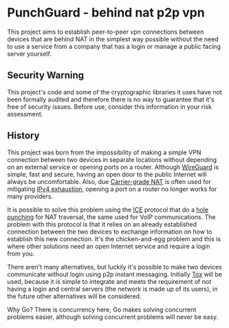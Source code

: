 # PunchGuard - behind nat p2p vpn

This project aims to establish peer-to-peer vpn connections between devices that are behind NAT in the simplest way possible without the need to use a service from a company that has a login or manage a public facing server yourself.

## Security Warning

This project's code and some of the cryptographic libraries it uses have not been formally audited and therefore there is no way to guarantee that it's free of security issues. Before use, consider this information in your risk assessment.

## History

This project was born from the impossibility of making a simple VPN connection between two devices in separate locations without depending on an external service or opening ports on a router. Although [WireGuard](https://www.wireguard.com/) is simple, fast and secure, having an open door to the public Internet will always be uncomfortable. Also, due [Carrier-grade NAT](https://en.wikipedia.org/wiki/Carrier-grade_NAT) is often used for mitigating [IPv4 exhaustion](https://en.wikipedia.org/wiki/IPv4_address_exhaustion), opening a port on a router no longer works for many providers.

It is possible to solve this problem using the [ICE](https://en.wikipedia.org/wiki/Interactive_Connectivity_Establishment) protocol that do a [hole punching](https://en.wikipedia.org/wiki/Hole_punching_(networking)) for NAT traversal, the same used for VoIP communications. The problem with this protocol is that it relies on an already established connection between the two devices to exchange information on how to establish this new connection. It's the chicken-and-egg problem and this is where other solutions need an open Internet service and require a login from you.

There aren't many alternatives, but luckily it's possible to make two devices communicate without login using p2p instant messaging. Initially [Tox](https://github.com/TokTok/c-toxcore) will be used, because it is simple to integrate and meets the requirement of not having a login and central servers (the network is made up of its users), in the future other alternatives will be considered.

Why Go? There is concurrency here, Go makes solving concurrent problems easier, although solving concurrent problems will never be easy.
